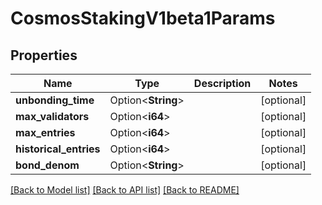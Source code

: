 # CosmosStakingV1beta1Params

## Properties

Name | Type | Description | Notes
------------ | ------------- | ------------- | -------------
**unbonding_time** | Option<**String**> |  | [optional]
**max_validators** | Option<**i64**> |  | [optional]
**max_entries** | Option<**i64**> |  | [optional]
**historical_entries** | Option<**i64**> |  | [optional]
**bond_denom** | Option<**String**> |  | [optional]

[[Back to Model list]](../README.md#documentation-for-models) [[Back to API list]](../README.md#documentation-for-api-endpoints) [[Back to README]](../README.md)


